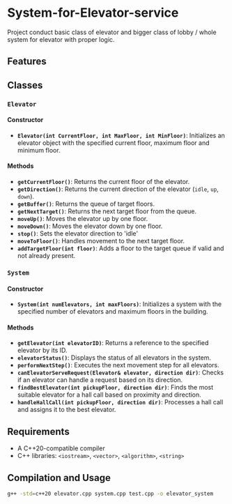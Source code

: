 # System-for-Elevator-service

Project conduct basic class of elevator and bigger class of lobby / whole system for elevator with proper logic.

## Features 


## Classes

### `Elevator`

#### Constructor
- **`Elevator(int CurrentFloor, int MaxFloor, int MinFloor)`**:
    Initializes an elevator object with the specified current floor, maximum floor and minimum floor.

#### Methods
- **`getCurrentFloor()`**: Returns the current floor of the elevator.
- **`getDirection()`**: Returns the current direction of the elevator (`idle`, `up`, `down`).
- **`getBuffer()`**: Returns the queue of target floors.
- **`getNextTarget()`**: Returns the next target floor from the queue.
- **`moveUp()`**: Moves the elevator up by one floor.
- **`moveDown()`**: Moves the elevator down by one floor.
- **`stop()`**: Sets the elevator direction to 'idle'
- **`moveToFloor()`**: Handles movement to the next target floor.
- **`addTargetFloor(int floor)`**: Adds a floor to the target queue if valid and not already present.


### `System`

#### Constructor
- **`System(int numElevators, int maxFloors)`**:
  Initializes a system with the specified number of elevators and maximum floors in the building.

#### Methods
- **`getElevator(int elevatorID)`**: Returns a reference to the specified elevator by its ID.
- **`elevatorStatus()`**: Displays the status of all elevators in the system.
- **`performNextStep()`**: Executes the next movement step for all elevators.
- **`canElevatorServeRequest(Elevator& elevator, direction dir)`**: Checks if an elevator can handle a request based on its direction.
- **`findBestElevator(int pickupFloor, direction dir)`**: Finds the most suitable elevator for a hall call based on proximity and direction.
- **`handleHallCall(int pickupFloor, direction dir)`**: Processes a hall call and assigns it to the best elevator.

## Requirements
- A C++20-compatible compiler
- C++ libraries: `<iostream>`, `<vector>`, `<algorithm>`, `<string>`

## Compilation and Usage
```bash
g++ -std=c++20 elevator.cpp system.cpp test.cpp -o elevator_system
```